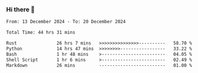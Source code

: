 ### Hi there 👋

<!--
**ututono/ututono** is a ✨ _special_ ✨ repository because its `README.md` (this file) appears on your GitHub profile.

Here are some ideas to get you started:

- 🔭 I’m currently working on ...
- 🌱 I’m currently learning ...
- 👯 I’m looking to collaborate on ...
- 🤔 I’m looking for help with ...
- 💬 Ask me about ...
- 📫 How to reach me: ...
- 😄 Pronouns: ...
- ⚡ Fun fact: ...
-->



<!--START_SECTION:waka-->

```txt
From: 13 December 2024 - To: 20 December 2024

Total Time: 44 hrs 31 mins

Rust               26 hrs 7 mins   >>>>>>>>>>>>>>>----------   58.70 %
Python             14 hrs 47 mins  >>>>>>>>-----------------   33.22 %
Bash               1 hr 48 mins    >------------------------   04.05 %
Shell Script       1 hr 6 mins     >------------------------   02.49 %
Markdown           26 mins         -------------------------   01.00 %
```

<!--END_SECTION:waka-->
